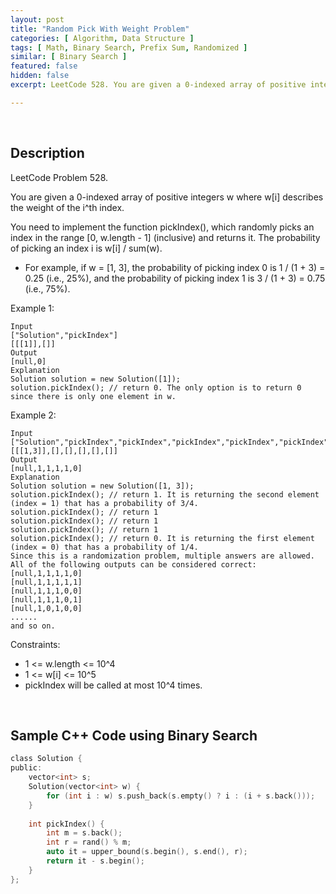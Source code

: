 ```yaml
---
layout: post
title: "Random Pick With Weight Problem"
categories: [ Algorithm, Data Structure ]
tags: [ Math, Binary Search, Prefix Sum, Randomized ]
similar: [ Binary Search ]
featured: false
hidden: false
excerpt: LeetCode 528. You are given a 0-indexed array of positive integers w where w[i] describes the weight of the i^th index.

---
```


<br />

## Description

LeetCode Problem 528.

You are given a 0-indexed array of positive integers w where w[i] describes the weight of the i^th index.

You need to implement the function pickIndex(), which randomly picks an index in the range [0, w.length - 1] (inclusive) and returns it. The probability of picking an index i is w[i] / sum(w).
* For example, if w = [1, 3], the probability of picking index 0 is 1 / (1 + 3) = 0.25 (i.e., 25%), and the probability of picking index 1 is 3 / (1 + 3) = 0.75 (i.e., 75%).

Example 1:
```
Input
["Solution","pickIndex"]
[[[1]],[]]
Output
[null,0]
Explanation
Solution solution = new Solution([1]);
solution.pickIndex(); // return 0. The only option is to return 0 since there is only one element in w.
```

Example 2:
```
Input
["Solution","pickIndex","pickIndex","pickIndex","pickIndex","pickIndex"]
[[[1,3]],[],[],[],[],[]]
Output
[null,1,1,1,1,0]
Explanation
Solution solution = new Solution([1, 3]);
solution.pickIndex(); // return 1. It is returning the second element (index = 1) that has a probability of 3/4.
solution.pickIndex(); // return 1
solution.pickIndex(); // return 1
solution.pickIndex(); // return 1
solution.pickIndex(); // return 0. It is returning the first element (index = 0) that has a probability of 1/4.
Since this is a randomization problem, multiple answers are allowed.
All of the following outputs can be considered correct:
[null,1,1,1,1,0]
[null,1,1,1,1,1]
[null,1,1,1,0,0]
[null,1,1,1,0,1]
[null,1,0,1,0,0]
......
and so on.
```

Constraints:
* 1 <= w.length <= 10^4
* 1 <= w[i] <= 10^5
* pickIndex will be called at most 10^4 times.

<br />

## Sample C++ Code using Binary Search 


```c
class Solution {
public:
    vector<int> s;
    Solution(vector<int> w) {
        for (int i : w) s.push_back(s.empty() ? i : (i + s.back()));
    }
    
    int pickIndex() {
        int m = s.back();
        int r = rand() % m;
        auto it = upper_bound(s.begin(), s.end(), r);
        return it - s.begin();
    }
};
```


